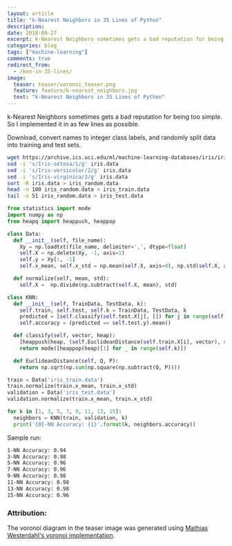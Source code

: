 ```yaml
---
layout: article
title: "k-Nearest Neighbors in 35 Lines of Python"
description:
date: 2018-09-27
excerpt: k-Nearest Neighbors sometimes gets a bad reputation for being too simple. So I implemented it in as few lines as possible.
categories: blog
tags: ["machine-learning"]
comments: true
redirect_from:
  - /knn-in-35-lines/
image:
  teaser: teaser/voronoi_teaser.png
  feature: feature/k-nearest_neighbors.jpg
  text: "k-Nearest Neighbors in 35 Lines of Python"
---
```


k-Nearest Neighbors sometimes gets a bad reputation for being too simple. So I implemented it in as few lines as possible.

Download, convert names to integer class labels, and randomly split data into training and test sets.

```bash
wget https://archive.ics.uci.edu/ml/machine-learning-databases/iris/iris.data
sed -i 's/Iris-setosa/1/g' iris.data
sed -i 's/Iris-versicolor/2/g' iris.data
sed -i 's/Iris-virginica/3/g' iris.data
sort -R iris.data > iris_random.data
head -n 100 iris_random.data > iris_train.data
tail -n 51 iris_random.data > iris_test.data
```

```python
from statistics import mode
import numpy as np
from heapq import heappush, heappop

class Data:
  def __init__(self, file_name):
    Xy = np.loadtxt(file_name, delimiter=',', dtype=float)
    self.X = np.delete(Xy, -1, axis=1)
    self.y = Xy[:, -1]
    self.x_mean, self.x_std = np.mean(self.X, axis=0), np.std(self.X, axis=0)

  def normalize(self, mean, std):
    self.X =  np.divide(np.subtract(self.X, mean), std)

class KNN:
  def __init__(self, TrainData, TestData, k):
    self.train, self.test, self.k = TrainData, TestData, k
    predicted = [self.classify(self.test.X[j], []) for j in range(self.test.X.shape[0])]
    self.accuracy = (predicted == self.test.y).mean()

  def classify(self, vector, heap):
    [heappush(heap, (self.EuclideanDistance(self.train.X[i], vector), self.train.y[i])) for i in range(self.train.X.shape[0])]
    return mode([heappop(heap)[1] for _ in range(self.k)])

  def EuclideanDistance(self, Q, P):
    return np.sqrt(np.sum(np.square(np.subtract(Q, P))))

train = Data('iris_train.data')
train.normalize(train.x_mean, train.x_std)
validation = Data('iris_test.data')
validation.normalize(train.x_mean, train.x_std)

for k in [1, 3, 5, 7, 9, 11, 13, 15]:
  neighbors = KNN(train, validation, k)
  print('{0}-NN Accuracy: {1}'.format(k, neighbors.accuracy))
```

Sample run:

```bash
1-NN Accuracy: 0.94
3-NN Accuracy: 0.98
5-NN Accuracy: 0.96
7-NN Accuracy: 0.96
9-NN Accuracy: 0.98
11-NN Accuracy: 0.98
13-NN Accuracy: 0.98
15-NN Accuracy: 0.96
```

### Attribution:

The voronoi diagram in the teaser image was generated using [Mathias Westerdahl's voronoi implementation](https://github.com/JCash/voronoi).
